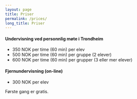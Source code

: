 ```yaml
---
layout: page
title: Priser
permalink: /prices/
long_title: Priser
---
```

#### Undervisning ved personnlig møte i Trondheim

* 350 NOK per time (60 min) per elev
* 500 NOK per time (60 min) per gruppe (2 elever)
* 600 NOK per time (60 min) per grupper (3 eller mer elever)

#### Fjernundervisning (on-line)

* 300 NOK per elev

Første gang er gratis.
